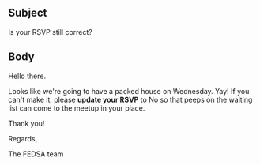 ## Subject

Is your RSVP still correct?

## Body

Hello there.

Looks like we're going to have a packed house on Wednesday. Yay!
If you can't make it, please **update your RSVP** to No so that peeps on the waiting list can come to the meetup in your place.

Thank you!


Regards,

The FEDSA team

